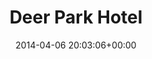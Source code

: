 ---
title:		"Deer Park Hotel"
type:		"photos"
mediatype:		"upload"
location:		"Howth, Ireland"
date:		"2014-04-06 20:03:06+00:00"
album:		"experimental"
filename:		"deer-park-window.md"
series:		"abstract"
cl_public_id:		"experimental/deer-park-window"
cl_version:		1497004506
format:		"tiff"
bytes:		3567536
width:		2158
height:		1440
colours:
- "#2F302A"
- "#323734"
- "#C1CACE"
- "#D5CEC0"
- "#D0D0C8"
- "#69706B"
- "#737F83"
- "#252117"
- "#76776D"
- "#C7CCC9"
- "#868073"
- "#7B6C51"
exposure_mode:		"Auto"
program:		"Aperture-priority AE"
aperture:		"1.4"
focal_length:		"50.0 mm"
iso:		"100"
shutter_speed:		"1/800"
metering:		"Multi-segment"
flash:		"Off, Did not fire"
white_balance:		"Custom"
colour_temp:		"5450"
has_crop:		"false"
orientation:		"Horizontal (normal)"
camera_model:		"NIKON D800"
lens_info:		"Nikon Nikkor 50mm f/1.4"
artist:		"No artist info"
x_resolution:		"300"
y_resolution:		"300"
---